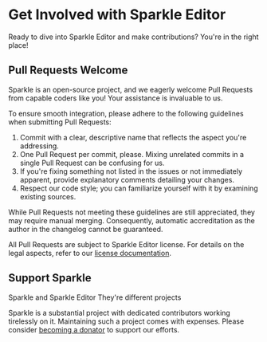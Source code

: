 Get Involved with Sparkle Editor
===================

Ready to dive into Sparkle Editor and make contributions? You're in the right place!

## Pull Requests Welcome

Sparkle is an open-source project, and we eagerly welcome Pull Requests from capable coders like you! Your assistance is invaluable to us.

To ensure smooth integration, please adhere to the following guidelines when submitting Pull Requests:

1. Commit with a clear, descriptive name that reflects the aspect you're addressing.
2. One Pull Request per commit, please. Mixing unrelated commits in a single Pull Request can be confusing for us.
3. If you're fixing something not listed in the issues or not immediately apparent, provide explanatory comments detailing your changes.
4. Respect our code style; you can familiarize yourself with it by examining existing sources.

While Pull Requests not meeting these guidelines are still appreciated, they may require manual merging. Consequently, automatic accreditation as the author in the changelog cannot be guaranteed.

All Pull Requests are subject to Sparkle Editor license. For details on the legal aspects, refer to our [license documentation](https://github.com/MrScautHD/Sparkle/blob/main/LICENSE).

## Support Sparkle
Sparkle and Sparkle Editor They're different projects

Sparkle is a substantial project with dedicated contributors working tirelessly on it. Maintaining such a project comes with expenses. Please consider [becoming a donator](https://github.com/sponsors/MrScautHD) to support our efforts.